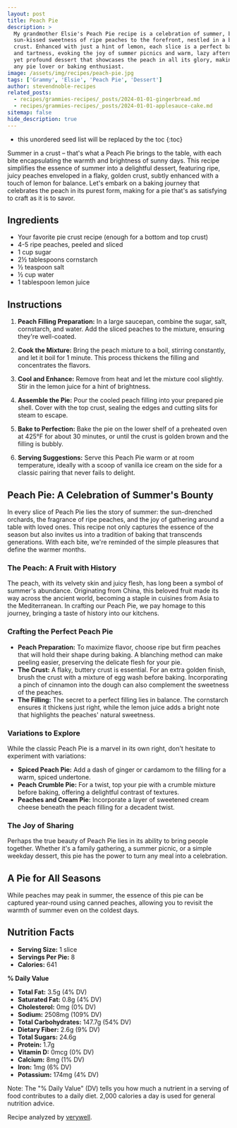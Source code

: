 ```yaml
---
layout: post
title: Peach Pie
description: >
  My grandmother Elsie's Peach Pie recipe is a celebration of summer, bringing the
  sun-kissed sweetness of ripe peaches to the forefront, nestled in a beautifully flaky
  crust. Enhanced with just a hint of lemon, each slice is a perfect balance of sweetness
  and tartness, evoking the joy of summer picnics and warm, lazy afternoons. It's a simple
  yet profound dessert that showcases the peach in all its glory, making it a must-try for
  any pie lover or baking enthusiast.
image: /assets/img/recipes/peach-pie.jpg
tags: ['Grammy', 'Elsie', 'Peach Pie', 'Dessert']
author: stevendnoble-recipes
related_posts:
  - recipes/grammies-recipes/_posts/2024-01-01-gingerbread.md
  - recipes/grammies-recipes/_posts/2024-01-01-applesauce-cake.md
sitemap: false
hide_description: true
---
```


* this unordered seed list will be replaced by the toc
{:toc}

Summer in a crust – that's what a Peach Pie brings to the table, with each bite encapsulating the warmth and brightness of sunny days. This recipe simplifies the essence of summer into a delightful dessert, featuring ripe, juicy peaches enveloped in a flaky, golden crust, subtly enhanced with a touch of lemon for balance. Let's embark on a baking journey that celebrates the peach in its purest form, making for a pie that's as satisfying to craft as it is to savor.

## Ingredients

* Your favorite pie crust recipe (enough for a bottom and top crust)
* 4-5 ripe peaches, peeled and sliced
* 1 cup sugar
* 2½ tablespoons cornstarch
* ½ teaspoon salt
* ½ cup water
* 1 tablespoon lemon juice

## Instructions

1. **Peach Filling Preparation:** In a large saucepan, combine the sugar, salt, cornstarch, and water. Add the sliced peaches to the mixture, ensuring they're well-coated.

2. **Cook the Mixture:** Bring the peach mixture to a boil, stirring constantly, and let it boil for 1 minute. This process thickens the filling and concentrates the flavors.

3. **Cool and Enhance:** Remove from heat and let the mixture cool slightly. Stir in the lemon juice for a hint of brightness.

4. **Assemble the Pie:** Pour the cooled peach filling into your prepared pie shell. Cover with the top crust, sealing the edges and cutting slits for steam to escape.

5. **Bake to Perfection:** Bake the pie on the lower shelf of a preheated oven at 425°F for about 30 minutes, or until the crust is golden brown and the filling is bubbly.

6. **Serving Suggestions:**
Serve this Peach Pie warm or at room temperature, ideally with a scoop of vanilla ice cream on the side for a classic pairing that never fails to delight.

## Peach Pie: A Celebration of Summer's Bounty

In every slice of Peach Pie lies the story of summer: the sun-drenched orchards, the fragrance of ripe peaches, and the joy of gathering around a table with loved ones. This recipe not only captures the essence of the season but also invites us into a tradition of baking that transcends generations. With each bite, we're reminded of the simple pleasures that define the warmer months.

### The Peach: A Fruit with History

The peach, with its velvety skin and juicy flesh, has long been a symbol of summer's abundance. Originating from China, this beloved fruit made its way across the ancient world, becoming a staple in cuisines from Asia to the Mediterranean. In crafting our Peach Pie, we pay homage to this journey, bringing a taste of history into our kitchens.

### Crafting the Perfect Peach Pie

* **Peach Preparation:** To maximize flavor, choose ripe but firm peaches that will hold their shape during baking. A blanching method can make peeling easier, preserving the delicate flesh for your pie.
* **The Crust:** A flaky, buttery crust is essential. For an extra golden finish, brush the crust with a mixture of egg wash before baking. Incorporating a pinch of cinnamon into the dough can also complement the sweetness of the peaches.
* **The Filling:** The secret to a perfect filling lies in balance. The cornstarch ensures it thickens just right, while the lemon juice adds a bright note that highlights the peaches' natural sweetness.

### Variations to Explore

While the classic Peach Pie is a marvel in its own right, don't hesitate to experiment with variations:

* **Spiced Peach Pie:** Add a dash of ginger or cardamom to the filling for a warm, spiced undertone.
* **Peach Crumble Pie:** For a twist, top your pie with a crumble mixture before baking, offering a delightful contrast of textures.
* **Peaches and Cream Pie:** Incorporate a layer of sweetened cream cheese beneath the peach filling for a decadent twist.

### The Joy of Sharing

Perhaps the true beauty of Peach Pie lies in its ability to bring people together. Whether it's a family gathering, a summer picnic, or a simple weekday dessert, this pie has the power to turn any meal into a celebration.

## A Pie for All Seasons

While peaches may peak in summer, the essence of this pie can be captured year-round using canned peaches, allowing you to revisit the warmth of summer even on the coldest days.

## Nutrition Facts

* **Serving Size:** 1 slice
* **Servings Per Pie:** 8
* **Calories:** 641

**% Daily Value**

* **Total Fat:** 3.5g (4% DV)
* **Saturated Fat:** 0.8g (4% DV)
* **Cholesterol:** 0mg (0% DV)
* **Sodium:** 2508mg (109% DV)
* **Total Carbohydrates:** 147.7g (54% DV)
* **Dietary Fiber:** 2.6g (9% DV)
* **Total Sugars:** 24.6g
* **Protein:** 1.7g
* **Vitamin D:** 0mcg (0% DV)
* **Calcium:** 8mg (1% DV)
* **Iron:** 1mg (6% DV)
* **Potassium:** 174mg (4% DV)

Note: The "% Daily Value" (DV) tells you how much a nutrient in a serving of food contributes to a daily diet. 2,000 calories a day is used for general nutrition advice.

Recipe analyzed by <a href="https://www.verywellfit.com/recipe-nutrition-analyzer-4157076" target="_blank">verywell</a>.

<script type="application/ld+json">
{
  "@context": "http://schema.org/",
  "@type": "Recipe",
  "name": "Peach Pie",
  "author": {
    "@type": "Person",
    "name": "Steven D Noble"
  },
  "image": "peach-pie.jpg",
  "description": "This Peach Pie recipe encapsulates the essence of summer, featuring ripe peaches in a flaky crust, highlighted with lemon juice.",
  "recipeYield": "8 servings",
  "recipeIngredient": [
    "4-5 ripe peaches, peeled and sliced",
    "1 cup sugar",
    "2½ tablespoons cornstarch",
    "½ teaspoon salt",
    "½ cup water",
    "1 tablespoon lemon juice",
    "Pie crust"
  ],
  "recipeInstructions": [
    "Combine sugar, salt, cornstarch, water, and peaches in a saucepan.",
    "Bring to a boil, boil for 1 minute, cool, then add lemon juice.",
    "Pour into pie shell, cover with top pastry, and bake at 425°F for 30 minutes."
  ],
  "nutrition": {
    "@type": "NutritionInformation",
    "servingSize": "1 slice",
    "calories": "641 calories",
    "fatContent": "3.5g",
    "saturatedFatContent": "0.8g",
    "cholesterolContent": "0mg",
    "sodiumContent": "2508mg",
    "carbohydrateContent": "147.7g",
    "fiberContent": "2.6g",
    "sugarContent": "24.6g",
    "proteinContent": "1.7g",
    "vitaminDContent": "0mcg",
    "calciumContent": "8mg",
    "ironContent": "1mg",
    "potassiumContent": "174mg"
  }
}
</script>
